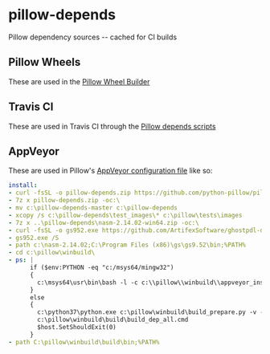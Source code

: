 pillow-depends
==============

Pillow dependency sources -- cached for CI builds

Pillow Wheels
-------------

These are used in the [Pillow Wheel Builder](https://github.com/python-pillow/pillow-wheels)

Travis CI
---------

These are used in Travis CI through the [Pillow depends scripts](https://github.com/python-pillow/Pillow/tree/master/depends)

AppVeyor
--------

These are used in Pillow's [AppVeyor configuration file](https://github.com/python-pillow/Pillow/blob/master/.appveyor.yml#L27) like so:

```yaml
install:
- curl -fsSL -o pillow-depends.zip https://github.com/python-pillow/pillow-depends/archive/master.zip
- 7z x pillow-depends.zip -oc:\
- mv c:\pillow-depends-master c:\pillow-depends
- xcopy /s c:\pillow-depends\test_images\* c:\pillow\tests\images
- 7z x ..\pillow-depends\nasm-2.14.02-win64.zip -oc:\
- curl -fsSL -o gs952.exe https://github.com/ArtifexSoftware/ghostpdl-downloads/releases/download/gs952/gs952w32.exe
- gs952.exe /S
- path c:\nasm-2.14.02;C:\Program Files (x86)\gs\gs9.52\bin;%PATH%
- cd c:\pillow\winbuild\
- ps: |
      if ($env:PYTHON -eq "c:/msys64/mingw32")
      {
        c:\msys64\usr\bin\bash -l -c c:\\pillow\\winbuild\\appveyor_install_msys2_deps.sh
      }
      else
      {
        c:\python37\python.exe c:\pillow\winbuild\build_prepare.py -v --depends=C:\pillow-depends\
        c:\pillow\winbuild\build\build_dep_all.cmd
        $host.SetShouldExit(0)
      }
- path C:\pillow\winbuild\build\bin;%PATH%
```
